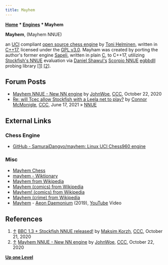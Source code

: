```yaml
---
title: Mayhem
---
```

**[Home](Home "Home") \* [Engines](Engines "Engines") \* Mayhem**


**Mayhem**, (Mayhem NNUE)  

an [UCI](UCI "UCI") compliant [open source chess engine](Category:Open_Source "Category:Open Source") by [Toni Helminen](Toni_Helminen "Toni Helminen"), written in [C++17](Cpp "Cpp"), licensed under the [GPL v3.0](Free_Software_Foundation#GPL "Free Software Foundation").
Mayham was created by porting the author's former engine [Sapeli](Sapeli "Sapeli"), written in plain [C](C "C"), to C++17,
utilizing [Stockfish's NNUE](Stockfish_NNUE "Stockfish NNUE") evaluation via [Daniel Shawul's](Daniel_Shawul "Daniel Shawul") [Scorpio NNUE](Scorpio#ScorpioNNUE "Scorpio") [egbbdll](Scorpio#Bitbases "Scorpio") probing library 
<a id="cite-note-1" href="#cite-ref-1">[1]</a>
<a id="cite-note-2" href="#cite-ref-2">[2]</a>.



## Forum Posts


* [Mayhem NNUE - New NN engine](http://www.talkchess.com/forum3/viewtopic.php?f=2&t=75500) by [JohnWoe](Toni_Helminen "Toni Helminen"), [CCC](CCC "CCC"), October 22, 2020
* [Re: will Tcec allow Stockfish with a Leela net to play?](http://www.talkchess.com/forum3/viewtopic.php?f=2&t=77503&start=55) by [Connor McMonigle](Connor_McMonigle "Connor McMonigle"), [CCC](CCC "CCC"), June 17, 2021 » [NNUE](NNUE "NNUE")


## External Links


### Chess Engine


* [GitHub - SamuraiDangyo/mayhem: Linux UCI Chess960 engine](https://github.com/SamuraiDangyo/mayhem)


### Misc


* [Mayhem Chess](https://www.chessvariants.com/diffsetup.dir/mayhem.html)
* [mayhem - Wiktionary](https://en.wiktionary.org/wiki/mayhem)
* [Mayhem from Wikipedia](https://en.wikipedia.org/wiki/Mayhem)
* [Mayhem (comics) from Wikipedia](https://en.wikipedia.org/wiki/Mayhem_(comics))
* [Mayhem! (comics) from Wikipedia](https://en.wikipedia.org/wiki/Mayhem!_(comics))
* [Mayhem (crime) from Wikipedia](https://en.wikipedia.org/wiki/Mayhem_(crime))
* [Mayhem](https://en.wikipedia.org/wiki/Mayhem_(band)) - [Aeon Daemonium](https://en.wikipedia.org/wiki/Daemon_(Mayhem_album)) (2019), [YouTube](https://en.wikipedia.org/wiki/YouTube) Video


 
## References


1. <a id="cite-ref-1" href="#cite-note-1">↑</a> [BBC 1.3 + Stockfish NNUE released!](http://www.talkchess.com/forum3/viewtopic.php?f=2&t=75482) by [Maksim Korzh](Maksim_Korzh "Maksim Korzh"), [CCC](CCC "CCC"), October 21, 2020
2. <a id="cite-ref-2" href="#cite-note-2">↑</a> [Mayhem NNUE - New NN engine](http://www.talkchess.com/forum3/viewtopic.php?f=2&t=75500) by [JohnWoe](Toni_Helminen "Toni Helminen"), [CCC](CCC "CCC"), October 22, 2020

**[Up one Level](Engines "Engines")**







 
